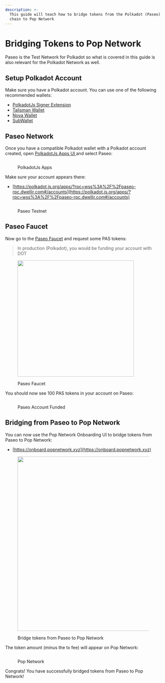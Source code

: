 ```yaml
---
description: >-
  This guide will teach how to bridge tokens from the Polkadot (Paseo) Relay
  chain to Pop Network
---
```


# Bridging Tokens to Pop Network

Paseo is the Test Network for Polkadot so what is covered in this guide is also relevant for the Polkadot Network as well.

## Setup Polkadot Account

Make sure you have a Polkadot account. You can use one of the following recommended wallets:

* [PolkadotJs Signer Extension](https://polkadot.js.org/extension/)
* [Talisman Wallet](https://www.talisman.xyz/)
* [Nova Wallet](https://novawallet.io/)
* [SubWallet](https://www.subwallet.app/)

## Paseo Network

Once you have a compatible Polkadot wallet with a Polkadot account created, open [PolkadotJs Apps UI ](https://polkadot.js.org/apps)and select Paseo:

<figure><img src="../.gitbook/assets/Screenshot 2024-09-25 at 12.06.57 PM.png" alt=""><figcaption><p>PolkadotJs Apps</p></figcaption></figure>



Make sure your account appears there:

* [https://polkadot.js.org/apps/?rpc=wss%3A%2F%2Fpaseo-rpc.dwellir.com#/accounts](https://polkadot.js.org/apps/?rpc=wss%3A%2F%2Fpaseo-rpc.dwellir.com#/accounts)

<figure><img src="../.gitbook/assets/Screenshot 2024-09-25 at 11.59.52 AM.png" alt=""><figcaption><p>Paseo Testnet</p></figcaption></figure>

## Paseo Faucet

Now go to the [Paseo Faucet](https://faucet.polkadot.io/) and request some PAS tokens:

> In production (Polkadot), you would be funding your account with DOT

<figure><img src="../.gitbook/assets/Screenshot 2024-09-25 at 3.15.11 PM.png" alt="" width="375"><figcaption><p>Paseo Faucet</p></figcaption></figure>

You should now see 100 PAS tokens in your account on Paseo:

<figure><img src="../.gitbook/assets/Screenshot 2024-09-25 at 3.18.17 PM.png" alt=""><figcaption><p>Paseo Account Funded</p></figcaption></figure>

## Bridging from Paseo to Pop Network

You can now use the Pop Network Onboarding UI to bridge tokens from Paseo to Pop Network:

* [https://onboard.popnetwork.xyz](https://onboard.popnetwork.xyz)

<figure><img src="../.gitbook/assets/Screenshot 2024-09-25 at 3.23.15 PM.png" alt="" width="563"><figcaption><p>Bridge tokens from Paseo to Pop Network</p></figcaption></figure>

The token amount (minus the tx fee) will appear on Pop Network:

<figure><img src="../.gitbook/assets/Screenshot 2024-09-25 at 3.25.53 PM.png" alt=""><figcaption><p>Pop Network</p></figcaption></figure>

Congrats! You have successfully bridged tokens from Paseo to Pop Network!
